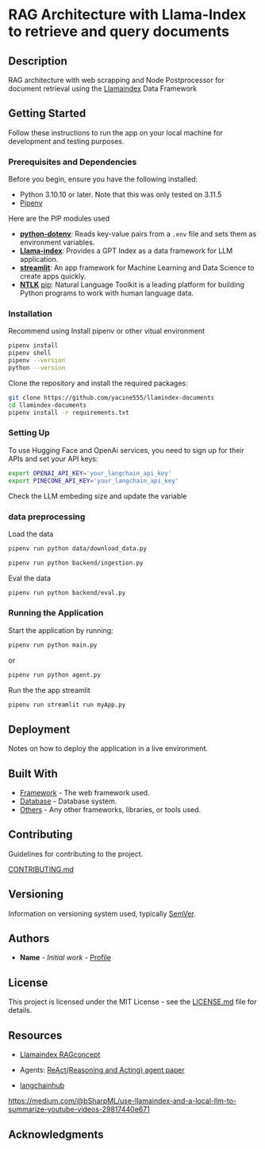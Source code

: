 # RAG Architecture with Llama-Index to retrieve and query documents

## Description

RAG architecture with web scrapping and Node Postprocessor for document retrieval using the [Llamaindex](https://www.llamaindex.ai/) Data Framework

## Getting Started

Follow these instructions to run the app on your local machine for development and testing purposes.

### Prerequisites and Dependencies

Before you begin, ensure you have the following installed:
- Python 3.10.10 or later. Note that this was only tested on 3.11.5
- [Pipenv](https://pipenv.pypa.io/en/latest/) 


Here are the PIP modules used

- [**python-dotenv**](https://pypi.org/project/python-dotenv/1.0.0/): Reads key-value pairs from a `.env` file and sets them as environment variables.
- [**Llama-index**](https://pypi.org/project/llama-index/0.9.10/): Provides a GPT Index as a data framework for  LLM application.
- [**streamlit**](https://pypi.org/project/streamlit/1.29.0/): An app framework for Machine Learning and Data Science to create apps quickly.
- [**NTLK**](https://www.nltk.org/) [pip](https://pypi.org/project/streamlit/1.29.0/): Natural Language Toolkit is a leading platform for building Python programs to work with human language data.


### Installation

Recommend using Install pipenv or other vitual environment
```bash
pipenv install
pipenv shell
pipenv --version
python --version
```

Clone the repository and install the required packages:

```bash
git clone https://github.com/yacine555/llamindex-documents
cd llamindex-documents
pipenv install -r requirements.txt 
```


### Setting Up

To use Hugging Face and OpenAi services, you need to sign up for their APIs and set your API keys:

```bash
export OPENAI_API_KEY='your_langchain_api_key'
export PINECONE_API_KEY='your_langchain_api_key'
```

Check the LLM embeding size and update the variable


### data preprocessing

Load the data

```bash
pipenv run python data/download_data.py
```

```bash
pipenv run python backend/ingestion.py
```

Eval the data
```bash
pipenv run python backend/eval.py
```

### Running the Application

Start the application by running:

```bash
pipenv run python main.py
```
or
```bash
pipenv run python agent.py
```

Run the the app streamlit
```bash
pipenv run streamlit run myApp.py
```

## Deployment

Notes on how to deploy the application in a live environment.

## Built With

- [Framework](#) - The web framework used.
- [Database](#) - Database system.
- [Others](#) - Any other frameworks, libraries, or tools used.

## Contributing

Guidelines for contributing to the project.

[CONTRIBUTING.md](CONTRIBUTING.md)

## Versioning

Information on versioning system used, typically [SemVer](http://semver.org/).

## Authors

- **Name** - *Initial work* - [Profile](#)

## License

This project is licensed under the MIT License - see the [LICENSE.md](LICENSE.md) file for details.

## Resources
- [Llamaindex RAGconcept](https://docs.llamaindex.ai/en/stable/getting_started/concepts.html)


- Agents: [ReAct(Reasoning and Acting) agent paper](https://arxiv.org/abs/2210.03629)
- [langchainhub](https://smith.langchain.com/hub)

https://medium.com/@bSharpML/use-llamaindex-and-a-local-llm-to-summarize-youtube-videos-29817440e671

## Acknowledgments


